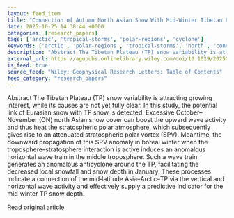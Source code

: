 ```yaml
---
layout: feed_item
title: "Connection of Autumn North Asian Snow With Mid‐Winter Tibetan Plateau Snow"
date: 2025-10-25 14:38:44 +0000
categories: [research_papers]
tags: ['arctic', 'tropical-storms', 'polar-regions', 'cyclone']
keywords: ['arctic', 'polar-regions', 'tropical-storms', 'north', 'connection', 'cyclone', 'autumn']
description: "Abstract The Tibetan Plateau (TP) snow variability is attracting growing interest, while its causes are not yet fully clear"
external_url: https://agupubs.onlinelibrary.wiley.com/doi/10.1029/2025GL118606?af=R
is_feed: true
source_feed: "Wiley: Geophysical Research Letters: Table of Contents"
feed_category: "research_papers"
---
```


Abstract The Tibetan Plateau (TP) snow variability is attracting growing interest, while its causes are not yet fully clear. In this study, the potential link of Eurasian snow with TP snow is detected. Excessive October–November (ON) north Asian snow cover can boost the upward wave activity and thus heat the stratospheric polar atmosphere, which subsequently gives rise to an attenuated stratospheric polar vortex (SPV). Meantime, the downward propagation of this SPV anomaly in boreal winter when the troposphere–stratosphere interaction is active induces an anomalous horizontal wave train in the middle troposphere. Such a wave train generates an anomalous anticyclone around the TP, facilitating the decreased local snowfall and snow depth in January. These processes indicate a connection of the mid‐latitude Asia–Arctic–TP via the vertical and horizontal wave activity and effectively supply a predictive indicator for the mid‐winter TP snow depth.

[Read original article](https://agupubs.onlinelibrary.wiley.com/doi/10.1029/2025GL118606?af=R)
